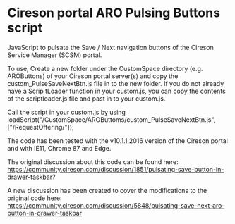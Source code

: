# Cireson portal ARO Pulsing Buttons script
JavaScript to pulsate the Save / Next navigation buttons of the Cireson Service Manager (SCSM) portal.

To use, Create a new folder under the CustomSpace directory (e.g. AROButtons) of your Cireson portal server(s) and copy the custom_PulseSaveNextBtn.js file in to the new folder.
If you do not already have a Scrip tLoader function in your custom.js, you can copy the contents of the scriptloader.js file and past in to your custom.js.

Call the script in your custom.js by using loadScript("/CustomSpace/AROButtoms/custom_PulseSaveNextBtn.js",["/RequestOffering/"]);

The code has been tested with the v10.1.1.2016 version of the Cireson portal and with IE11, Chrome 87 and Edge.

The original discussion about this code can be found here: https://community.cireson.com/discussion/1851/pulsating-save-button-in-drawer-taskbar?

A new discussion has been created to cover the modifications to the original code here: https://community.cireson.com/discussion/5848/pulsating-save-next-aro-button-in-drawer-taskbar
